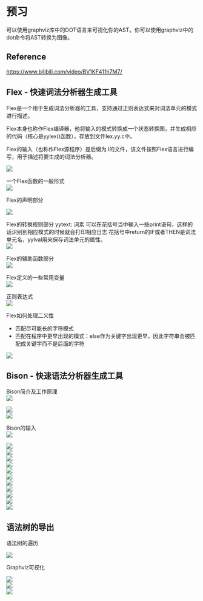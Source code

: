 # 预习

可以使用graphviz库中的DOT语言来可视化你的AST。你可以使用graphviz中的dot命令将AST转换为图像。

## Reference
https://www.bilibili.com/video/BV1KF411h7M7/

## Flex - 快速词法分析器生成工具

Flex是一个用于生成词法分析器的工具，支持通过正则表达式来对词法单元的模式进行描述。

Flex本身也称作Flex编译器，他将输入的模式转换成一个状态转换图，并生成相应的代码（核心是yylex()函数），存放到文件lex.yy.c中。

Flex的输入（也称作Flex源程序）是后缀为.l的文件，该文件按照Flex语言进行编写，用于描述将要生成的词法分析器。

<img src="./image/1.png" width="auto" height="auto" style="display: block; margin: 0 auto;" /> 

一个Flex函数的一般形式
<img src="./image/2.png" width="auto" height="auto" style="display: block; margin: 0 auto;" /> 

Flex的声明部分

<img src="./image/3.png" width="auto" height="auto" style="display: block; margin: 0 auto;" /> 

Flex的转换规则部分
yytext: 词素
可以在花括号当中输入一些print语句，这样的话识别到相应模式的时候就会打印相应日志
花括号中return的IF或者THEN是词法单元名，yylval用来保存词法单元的属性。
<img src="./image/4.png" width="auto" height="auto" style="display: block; margin: 0 auto;" /> 

Flex的辅助函数部分
<img src="./image/5.png" width="auto" height="auto" style="display: block; margin: 0 auto;" /> 

Flex定义的一些常用变量
<img src="./image/6.png" width="auto" height="auto" style="display: block; margin: 0 auto;" /> 

正则表达式
<img src="./image/7.png" width="auto" height="auto" style="display: block; margin: 0 auto;" /> 

Flex如何处理二义性
 - 匹配尽可能长的字符模式
 - 匹配在程序中更早出现的模式：else作为关键字出现更早，因此字符串会被匹配成关键字而不是后面的字符
<img src="./image/8.png" width="auto" height="auto" style="display: block; margin: 0 auto;" /> 


## Bison - 快速语法分析器生成工具

Bison简介及工作原理
<img src="./image/9.png" width="auto" height="auto" style="display: block; margin: 0 auto;" /> 

<img src="./image/10.png" width="auto" height="auto" style="display: block; margin: 0 auto;" /> 

<img src="./image/11.png" width="auto" height="auto" style="display: block; margin: 0 auto;" /> 

Bison的输入
<img src="./image/12.png" width="auto" height="auto" style="display: block; margin: 0 auto;" /> 

<img src="./image/13.png" width="auto" height="auto" style="display: block; margin: 0 auto;" /> 

<img src="./image/14.png" width="auto" height="auto" style="display: block; margin: 0 auto;" /> 

<img src="./image/15.png" width="auto" height="auto" style="display: block; margin: 0 auto;" /> 

<img src="./image/16.png" width="auto" height="auto" style="display: block; margin: 0 auto;" /> 

<img src="./image/17.png" width="auto" height="auto" style="display: block; margin: 0 auto;" /> 

<img src="./image/18.png" width="auto" height="auto" style="display: block; margin: 0 auto;" /> 

<img src="./image/19.png" width="auto" height="auto" style="display: block; margin: 0 auto;" /> 

<img src="./image/20.png" width="auto" height="auto" style="display: block; margin: 0 auto;" /> 

<img src="./image/21.png" width="auto" height="auto" style="display: block; margin: 0 auto;" /> 

<img src="./image/22.png" width="auto" height="auto" style="display: block; margin: 0 auto;" /> 

<img src="./image/23.png" width="auto" height="auto" style="display: block; margin: 0 auto;" /> 

## 语法树的导出

语法树的遍历

<img src="./image/24.png" width="auto" height="auto" style="display: block; margin: 0 auto;" /> 

Graphviz可视化

<img src="./image/25.png" width="auto" height="auto" style="display: block; margin: 0 auto;" /> 

<img src="./image/26.png" width="auto" height="auto" style="display: block; margin: 0 auto;" /> 

<img src="./image/27.png" width="auto" height="auto" style="display: block; margin: 0 auto;" /> 